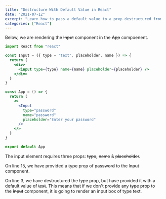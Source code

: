 ```yaml
---
title: "Destructure With Default Value in React"
date: "2021-07-12"
excerpt: "Learn how to pass a default value to a prop destructured from the props object"
categories: ["React"]
---
```


Below, we are rendering the ~~Input~~ component in the ~~App~~ compoenent.

```jsx {numberLines, 3-3, 15-15 }
import React from "react"

const Input = ({ type = "text", placeholder, name }) => {
  return (
    <div>
      <input type={type} name={name} placeholder={placeholder} />
    </div>
  )
}

const App = () => {
  return (
    <>
      <Input
        type="password"
        name="password"
        placeholder="Enter your password"
      />
    </>
  )
}

export default App
```

The input element requires three props: ~~type~~, ~~name~~ & ~~placeholder~~.

On line 15, we have provided a ~~type~~ prop of ~~password~~ to the ~~Input~~ component.

On line 3, we have destructured the ~~type~~ prop, but have provided it with a default value of ~~text~~. This means that if we don't provide any ~~type~~ prop to the ~~Input~~ component, it is going to render an input box of type text.
